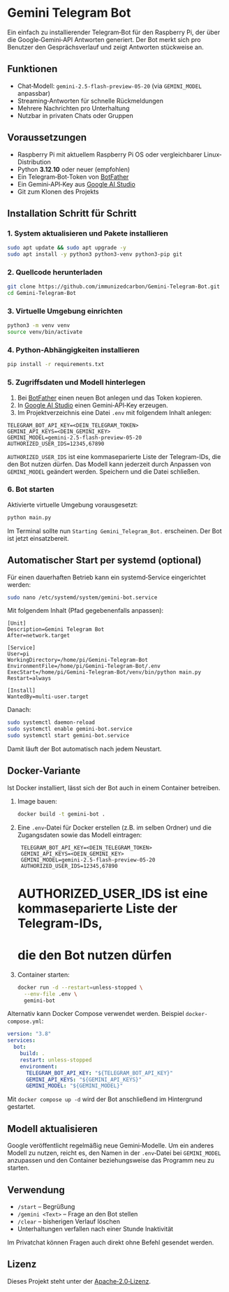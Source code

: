 # Gemini Telegram Bot

Ein einfach zu installierender Telegram‑Bot für den Raspberry Pi, der über die
Google‑Gemini‑API Antworten generiert. Der Bot merkt sich pro Benutzer den
Gesprächsverlauf und zeigt Antworten stückweise an.

## Funktionen

- Chat‑Modell: `gemini-2.5-flash-preview-05-20` (via `GEMINI_MODEL` anpassbar)
- Streaming‑Antworten für schnelle Rückmeldungen
- Mehrere Nachrichten pro Unterhaltung
- Nutzbar in privaten Chats oder Gruppen

## Voraussetzungen

- Raspberry Pi mit aktuellem Raspberry Pi OS oder vergleichbarer Linux‑
  Distribution
- Python **3.12.10** oder neuer (empfohlen)
- Ein Telegram‑Bot‑Token von [BotFather](https://t.me/BotFather)
- Ein Gemini‑API‑Key aus [Google AI Studio](https://makersuite.google.com/app/apikey)
- Git zum Klonen des Projekts

## Installation Schritt für Schritt

### 1. System aktualisieren und Pakete installieren

```bash
sudo apt update && sudo apt upgrade -y
sudo apt install -y python3 python3-venv python3-pip git
```

### 2. Quellcode herunterladen

```bash
git clone https://github.com/immunizedcarbon/Gemini-Telegram-Bot.git
cd Gemini-Telegram-Bot
```

### 3. Virtuelle Umgebung einrichten

```bash
python3 -m venv venv
source venv/bin/activate
```

### 4. Python-Abhängigkeiten installieren

```bash
pip install -r requirements.txt
```

### 5. Zugriffsdaten und Modell hinterlegen

1. Bei [BotFather](https://t.me/BotFather) einen neuen Bot anlegen und das Token kopieren.
2. In [Google AI Studio](https://makersuite.google.com/app/apikey) einen Gemini‑API‑Key erzeugen.
3. Im Projektverzeichnis eine Datei `.env` mit folgendem Inhalt anlegen:

```env
TELEGRAM_BOT_API_KEY=<DEIN_TELEGRAM_TOKEN>
GEMINI_API_KEYS=<DEIN_GEMINI_KEY>
GEMINI_MODEL=gemini-2.5-flash-preview-05-20
AUTHORIZED_USER_IDS=12345,67890
```
`AUTHORIZED_USER_IDS` ist eine kommaseparierte Liste der Telegram-IDs, die den Bot nutzen dürfen. Das Modell kann jederzeit durch Anpassen von `GEMINI_MODEL` geändert werden. Speichern und die Datei schließen.

### 6. Bot starten

Aktivierte virtuelle Umgebung vorausgesetzt:

```bash
python main.py
```

Im Terminal sollte nun `Starting Gemini_Telegram_Bot.` erscheinen. Der Bot ist
jetzt einsatzbereit.

## Automatischer Start per systemd (optional)

Für einen dauerhaften Betrieb kann ein systemd‑Service eingerichtet werden:

```bash
sudo nano /etc/systemd/system/gemini-bot.service
```

Mit folgendem Inhalt (Pfad gegebenenfalls anpassen):

```
[Unit]
Description=Gemini Telegram Bot
After=network.target

[Service]
User=pi
WorkingDirectory=/home/pi/Gemini-Telegram-Bot
EnvironmentFile=/home/pi/Gemini-Telegram-Bot/.env
ExecStart=/home/pi/Gemini-Telegram-Bot/venv/bin/python main.py
Restart=always

[Install]
WantedBy=multi-user.target
```

Danach:

```bash
sudo systemctl daemon-reload
sudo systemctl enable gemini-bot.service
sudo systemctl start gemini-bot.service
```

Damit läuft der Bot automatisch nach jedem Neustart.

## Docker-Variante

Ist Docker installiert, lässt sich der Bot auch in einem Container betreiben.

1. Image bauen:

   ```bash
   docker build -t gemini-bot .
   ```

2. Eine `.env`‑Datei für Docker erstellen (z.B. im selben Ordner) und die
   Zugangsdaten sowie das Modell eintragen:

   ```env
    TELEGRAM_BOT_API_KEY=<DEIN_TELEGRAM_TOKEN>
    GEMINI_API_KEYS=<DEIN_GEMINI_KEY>
    GEMINI_MODEL=gemini-2.5-flash-preview-05-20
    AUTHORIZED_USER_IDS=12345,67890
    ```
    # AUTHORIZED_USER_IDS ist eine kommaseparierte Liste der Telegram-IDs,
    # die den Bot nutzen dürfen


3. Container starten:

   ```bash
   docker run -d --restart=unless-stopped \
     --env-file .env \
     gemini-bot
   ```

Alternativ kann Docker Compose verwendet werden. Beispiel `docker-compose.yml`:

```yaml
version: "3.8"
services:
  bot:
    build: .
    restart: unless-stopped
    environment:
      TELEGRAM_BOT_API_KEY: "${TELEGRAM_BOT_API_KEY}"
      GEMINI_API_KEYS: "${GEMINI_API_KEYS}"
      GEMINI_MODEL: "${GEMINI_MODEL}"
```

Mit `docker compose up -d` wird der Bot anschließend im Hintergrund gestartet.

## Modell aktualisieren

Google veröffentlicht regelmäßig neue Gemini‑Modelle. Um ein anderes Modell zu
nutzen, reicht es, den Namen in der `.env`‑Datei bei `GEMINI_MODEL` anzupassen
und den Container beziehungsweise das Programm neu zu starten.

## Verwendung

- `/start` – Begrüßung
- `/gemini <Text>` – Frage an den Bot stellen
- `/clear` – bisherigen Verlauf löschen
- Unterhaltungen verfallen nach einer Stunde Inaktivität

Im Privatchat können Fragen auch direkt ohne Befehl gesendet werden.

## Lizenz

Dieses Projekt steht unter der [Apache‑2.0‑Lizenz](LICENSE).
